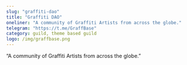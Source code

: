 ```yaml
---
slug: "graffiti-dao"
title: "Graffiti DAO"
oneliner: "A community of Graffiti Artists from across the globe."
telegram: "https://t.me/GraffBase"
category: guild, theme based guild	
logo: /img/graffbase.png
---
```


“A community of Graffiti Artists from across the globe.”
